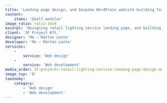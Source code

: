 ```yaml
---
title: 'Landing page design, and bespoke WordPress website building for 3F Project''s retail lighting service'
content:
    items: '@self.modular'
image_ratio: ratio-16x9
excerpt: 'Designing retail lighting service landing page, and building bespoke website for 3F Project with WordPress.'
client: '3F Project Kft.'
designer: 'Me – Márton Lente'
developer: 'Me – Márton Lente'
services:
    -
        service: 'Web design'
    -
        service: 'Web development'
media_order: 3f-projects-retail-lighting-service-landing-page-design-and-bespoke-wordpress-website-building-desktop-1.jpg
image_top: '0'
taxonomy:
    category:
        - 'Web design'
        - 'Web development'
---
```


